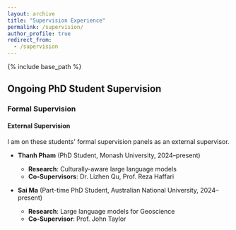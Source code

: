```yaml
---
layout: archive
title: "Supervision Experience"
permalink: /supervision/
author_profile: true
redirect_from:
  - /supervision
---
```


{% include base_path %}

## Ongoing PhD Student Supervision

### Formal Supervision

#### External Supervision
I am on these students' formal supervision panels as an external supervisor.

- **Thanh Pham** (PhD Student, Monash University, 2024–present)  
  - **Research**: Culturally-aware large language models  
  - **Co-Supervisors**: Dr. Lizhen Qu, Prof. Reza Haffari

- **Sai Ma** (Part-time PhD Student, Australian National University, 2024–present)  
  - **Research**: Large language models for Geoscience  
  - **Co-Supervisor**: Prof. John Taylor  
